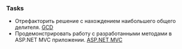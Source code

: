 ### Tasks
- Отрефакторить решение с нахождением наибольшего общего делителя. [GCD](https://github.com/mtsyvis/.NET-Training.-Spring-2019/tree/master/NET1.S.2019.Tsyvis.06/NET1.S.2019.Tsyvis.06)
- Продемонстрировать работу с разработанными методами в ASP.NET MVC приложении. [ASP.NET MVC](https://github.com/mtsyvis/.NET-Training.-Spring-2019/tree/master/NET1.S.2019.Tsyvis.06/Calculator)
